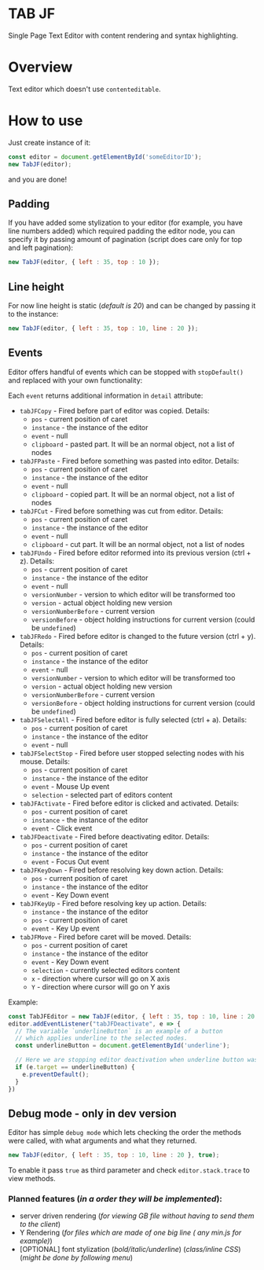 # TAB JF
Single Page Text Editor with content rendering and syntax highlighting.

# Overview

Text editor which doesn't use `contenteditable`.

# How to use

Just create instance of it:
```js
const editor = document.getElementById('someEditorID');
new TabJF(editor);
```
and you are done!

## Padding

If you have added some stylization to your editor (for example, you have line numbers added) which required padding the editor node, you can specify it by passing amount of pagination (script does care only for top and left pagination):

```js
new TabJF(editor, { left : 35, top : 10 });
```

## Line height

For now line height is static (_default is 20_) and can be changed by passing it to the instance:

```js
new TabJF(editor, { left : 35, top : 10, line : 20 });
```

## Events

Editor offers handful of events which can be stopped with `stopDefault()` and replaced with your own functionality:

Each `event` returns additional information in `detail` attribute:
- `tabJFCopy` - Fired before part of editor was copied. Details:
  - `pos` - current position of caret
  - `instance` - the instance of the editor
  - `event` - null
  - `clipboard` - pasted part. It will be an normal object, not a list of nodes
- `tabJFPaste` - Fired before something was pasted into editor. Details:
  - `pos` - current position of caret
  - `instance` - the instance of the editor
  - `event` - null
  - `clipboard` - copied part. It will be an normal object, not a list of nodes
- `tabJFCut` - Fired before something was cut from editor. Details:
  - `pos` - current position of caret
  - `instance` - the instance of the editor
  - `event` - null
  - `clipboard` - cut part. It will be an normal object, not a list of nodes
- `tabJFUndo` - Fired before editor reformed into its previous version (ctrl + z). Details:
  - `pos` - current position of caret
  - `instance` - the instance of the editor
  - `event` - null
  - `versionNumber` - version to which editor will be transformed too
  - `version` - actual object holding new version
  - `versionNumberBefore` - current version
  - `versionBefore` - object holding instructions for current version (could be `undefined`)
- `tabJFRedo` - Fired before editor is changed to the future version (ctrl + y). Details:
  - `pos` - current position of caret
  - `instance` - the instance of the editor
  - `event` - null
  - `versionNumber` - version to which editor will be transformed too
  - `version` - actual object holding new version
  - `versionNumberBefore` - current version
  - `versionBefore` - object holding instructions for current version (could be `undefined`)
- `tabJFSelectAll` - Fired before editor is fully selected (ctrl + a). Details:
  - `pos` - current position of caret
  - `instance` - the instance of the editor
  - `event` - null
- `tabJFSelectStop` - Fired before user stopped selecting nodes with his mouse. Details:
  - `pos` - current position of caret
  - `instance` - the instance of the editor
  - `event` - Mouse Up event
  - `selection` - selected part of editors content
- `tabJFActivate` - Fired before editor is clicked and activated. Details:
  - `pos` - current position of caret
  - `instance` - the instance of the editor
  - `event` - Click event
- `tabJFDeactivate` - Fired before deactivating editor. Details:
  - `pos` - current position of caret
  - `instance` - the instance of the editor
  - `event` - Focus Out event
- `tabJFKeyDown` - Fired before resolving key down action. Details:
  - `pos` - current position of caret
  - `instance` - the instance of the editor
  - `event` - Key Down event
- `tabJFKeyUp` - Fired before resolving key up action. Details:
  - `instance` - the instance of the editor
  - `pos` - current position of caret
  - `event` - Key Up event
- `tabJFMove` - Fired before caret will be moved. Details:
  - `pos` - current position of caret
  - `instance` - the instance of the editor
  - `event` - Key Down event
  - `selection` - currently selected editors content
  - `x` - direction where cursor will go on X axis
  - `Y` - direction where cursor will go on Y axis

Example:

```js
const TabJFEditor = new TabJF(editor, { left : 35, top : 10, line : 20 });
editor.addEventListener("tabJFDeactivate", e => {
  // The variable `underlineButton` is an example of a button
  // which applies underline to the selected nodes.
  const underlineButton = document.getElementById('underline');

  // Here we are stopping editor deactivation when underline button was pressed.
  if (e.target == underlineButton) {
    e.preventDefault();
  }
})
```

## Debug mode - only in dev version

Editor has simple `debug mode` which lets checking the order the methods were called, with what arguments and what they returned.

```js
new TabJF(editor, { left : 35, top : 10, line : 20 }, true);
```

To enable it pass `true` as third parameter and check `editor.stack.trace` to view methods.

### Planned features (_in a order they will be implemented_):
  - server driven rendering (_for viewing GB file without having to send them to the client_)
  - Y Rendering (_for files which are made of one big line ( any min.js for example)_)
  - [OPTIONAL] font stylization (_bold/italic/underline_) (_class/inline CSS_) (_might be done by following menu_)
